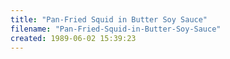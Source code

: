 ```yaml
---
title: "Pan-Fried Squid in Butter Soy Sauce"
filename: "Pan-Fried-Squid-in-Butter-Soy-Sauce"
created: 1989-06-02 15:39:23
---
```

